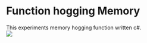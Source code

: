 # Function hogging Memory
This experiments memory hogging function written c#. 
<br/>
   <a href="https://azuredeploy.net/" target="_blank">
    <img src="http://azuredeploy.net/deploybutton.png"/>
  </a>
